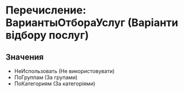 ﻿# Перечисление: ВариантыОтбораУслуг (Варіанти відбору послуг)

## Значения

- НеИспользовать (Не використовувати)
- ПоГруппам (За групами)
- ПоКатегориям (За категоріями)

